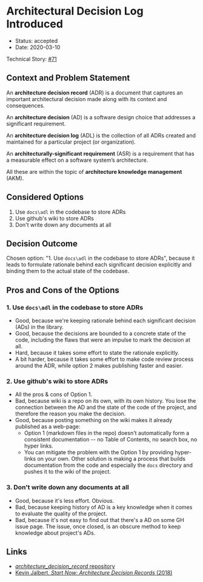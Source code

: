 # Architectural Decision Log Introduced

* Status: accepted
* Date: 2020-03-10

Technical Story: [#71](https://github.com/pcah/python-clean-architecture/issues/71)

## Context and Problem Statement

An **architecture decision record** (ADR) is a document that captures an important architectural decision made along with its context and consequences.

An **architecture decision** (AD) is a software design choice that addresses a significant requirement.

An **architecture decision log** (ADL) is the collection of all ADRs created and maintained for a particular project (or organization).

An **architecturally-significant requirement** (ASR) is a requirement that has a measurable effect on a software system’s architecture.

All these are within the topic of **architecture knowledge management** (AKM).

## Considered Options

1. Use `docs\adl` in the codebase to store ADRs
2. Use github's wiki to store ADRs
3. Don't write down any documents at all

## Decision Outcome

Chosen option: "1. Use `docs\adl` in the codebase to store ADRs", because it leads to formulate rationale behind each significant decision explicitly and binding them to the actual state of the codebase.

## Pros and Cons of the Options

### 1. Use `docs\adl` in the codebase to store ADRs

* Good, because we're keeping rationale behind each significant decision (ADs) in the library.
* Good, because the decisions are bounded to a concrete state of the code, including the flaws that were an impulse to mark the decision at all.
* Hard, because it takes some effort to state the rationale explicitly.
* A bit harder, because it takes some effort to make code review process around the ADR, while option 2 makes publishing faster and easier.  

### 2. Use github's wiki to store ADRs

* All the pros & cons of Option 1.
* Bad, because wiki is a repo on its own, with its own history. You lose the connection between the AD and the state of the code of the project, and therefore the reason you make the decision.
* Good, because posting something on the wiki makes it already published as a web-page:
  * Option 1 (markdown files in the repo) doesn't automatically form a consistent documentation -- no Table of Contents, no search box, no hyper links.
  * You can mitigate the problem with the Option 1 by providing hyper-links on your own. Other solution is making a process that builds documentation from the code and especially the ``docs`` directory and pushes it to the wiki of the project.

### 3. Don't write down any documents at all

* Good, because it's less effort. Obvious.
* Bad, because keeping history of AD is a key knowledge when it comes to evaluate the quality of the project.
* Bad, because it's not easy to find out that there's a AD on some GH issue page. The issue, once closed, is an obscure method to keep knowledge about project's ADs.

## Links

* [_architecture_decision_record_ repository](https://github.com/joelparkerhenderson/architecture_decision_record)
* [Kevin Jalbert, _Start Now: Architecture Decision Records_ (2018)](https://kevinjalbert.com/start-now-architecture-decision-records/)
